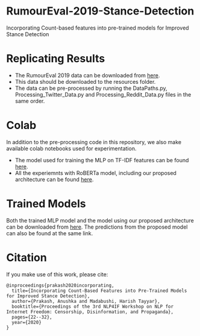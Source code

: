 # RumourEval-2019-Stance-Detection

Incorporating Count-based features into pre-trained models for Improved Stance Detection

# Replicating Results
- The RumourEval 2019 data can be downloaded 
from [here](https://figshare.com/articles/RumourEval_2019_data/8845580).
- This data should be downloaded to the resources folder.
- The data can be pre-processed by running the DataPaths.py,  Processing_Twitter_Data.py and Processing_Reddit_Data.py files in the same order. 
 
# Colab

In addition to the pre-processing code in this repository, we also make available colab notebooks used for experimentation. 

- The model used for training the MLP on TF-IDF features can be found [here](https://colab.research.google.com/drive/1mQbK-nI0EWGymUFJJJQ_35nMnvNG4RaL?usp=sharing).
- All the experiemnts with RoBERTa model, including our proposed architecture can be found  [here](https://colab.research.google.com/drive/1eB8EMCwEE1_o5QOdC0gEejxqgkv6Q_cO?usp=sharing). 


# Trained Models

Both the trained MLP model and the model using our proposed architecture can be downloaded from [here](https://drive.google.com/drive/u/0/folders/17KfaFLjQWRYJucO_JqVQWj_o31QsO26K). The predictions from the proposed model can also be found at the same link. 

# Citation

If you make use of this work, please cite:

```
@inproceedings{prakash2020incorporating,
  title={Incorporating Count-Based Features into Pre-Trained Models for Improved Stance Detection},
  author={Prakash, Anushka and Madabushi, Harish Tayyar},
  booktitle={Proceedings of the 3rd NLP4IF Workshop on NLP for Internet Freedom: Censorship, Disinformation, and Propaganda},
  pages={22--32},
  year={2020}
}  
```
